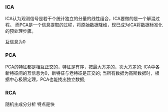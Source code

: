 ### ICA
ICA认为观测信号是若干个统计独立的分量的线性组合，ICA要做的是一个解混过程。
而PCA是一个信息提取的过程，将原始数据降维，现已成为ICA将数据标准化的预处理步骤。

互信息为0

### PCA
PCA的特征都是相互正交的，特征是有序，按最大方差的，次大方差的;
ICA中各新特征间的互信息为0，新特征与老特征是正交的;
当所有数据为高斯数据时，根据中心极限定理，PCA也能找出独立数据;

### RCA
随机主成分分析
特点是快